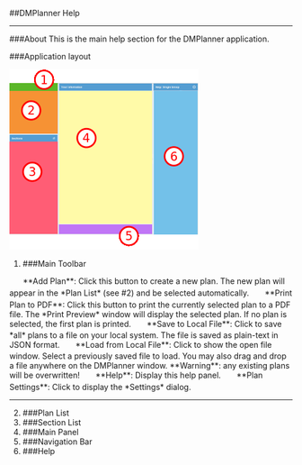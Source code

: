 ##DMPlanner Help

---

###About
This is the main help section for the DMPlanner application.

###Application layout

![DMPlanner layout](resources/doc/images/layout.png "DMPlanner layout")

1. ###Main Toolbar
  <div class="x-tool x-panel-header-light" style="vertical-align:middle;width:20px;height:20px;text-align:center;padding-top:1px;display:inline-block;border:0;background-color:inherit"><img style="opacity:1;background-color:inherit" role="presentation" src="data:image/gif;base64,R0lGODlhAQABAID/AMDAwAAAACH5BAEAAAAALAAAAAABAAEAAAICRAEAOw==" class="x-tool-img x-tool-plus"></div>
  **Add Plan**: Click this button to create a new plan. The new plan will appear in the *Plan List* (see #2) and be selected automatically.

  <div class="x-tool x-panel-header-light" style="vertical-align:middle;width:20px;height:20px;text-align:center;padding-top:1px;display:inline-block;border:0;background-color:inherit"><img style="opacity:1;background-color:inherit" role="presentation" src="data:image/gif;base64,R0lGODlhAQABAID/AMDAwAAAACH5BAEAAAAALAAAAAABAAEAAAICRAEAOw==" class="x-tool-img x-tool-print"></div>
  **Print Plan to PDF**: Click this button to print the currently selected plan to a PDF file. The *Print Preview* window will
  display the selected plan. If no plan is selected, the first plan is printed.

  <div style="vertical-align:middle;width:20px;height:20px;text-align:center;display:inline-block;border:0;background-color:inherit"><span style="font-family:FontAwesome;font-size:16px;color:#666;">&#xf0c7;</span></div>
  **Save to Local File**: Click to save *all* plans to a file on your local system. The file is saved as plain-text in JSON format.

  <div style="vertical-align:middle;width:20px;height:20px;text-align:center;display:inline-block;border:0;background-color:inherit"><span style="font-family:FontAwesome;font-size:16px;color:#666;">&#xf093;</span></div>
  **Load from Local File**: Click to show the open file window. Select a previously saved file to load. You may also drag and drop a
  file anywhere on the DMPlanner window. **Warning**: any existing plans will be overwritten!

  <div class="x-tool x-panel-header-light" style="vertical-align:middle;width:20px;height:20px;text-align:center;padding-top:1px;display:inline-block;border:0;background-color:inherit"><img style="opacity:1;background-color:inherit" role="presentation" src="data:image/gif;base64,R0lGODlhAQABAID/AMDAwAAAACH5BAEAAAAALAAAAAABAAEAAAICRAEAOw==" class="x-tool-img x-tool-help"></div>
  **Help**: Display this help panel.

  <div class="x-tool x-panel-header-light" style="vertical-align:middle;width:20px;height:20px;text-align:center;padding-top:1px;display:inline-block;border:0;background-color:inherit"><img style="opacity:1;background-color:inherit" role="presentation" src="data:image/gif;base64,R0lGODlhAQABAID/AMDAwAAAACH5BAEAAAAALAAAAAABAAEAAAICRAEAOw==" class="x-tool-img x-tool-gear"></div>
  **Plan Settings**: Click to display the *Settings* dialog.

  ---

2. ###Plan List
3. ###Section List
4. ###Main Panel
5. ###Navigation Bar
6. ###Help